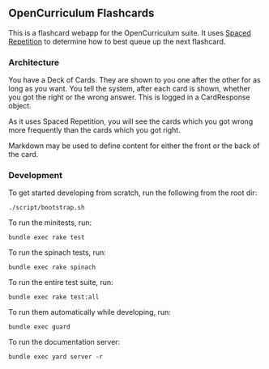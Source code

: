 ## OpenCurriculum Flashcards
This is a flashcard webapp for the OpenCurriculum suite.  It uses [Spaced
Repetition][spaced-repetition] to determine how to
best queue up the next flashcard.

### Architecture
You have a Deck of Cards.  They are shown to you one after the other for as long
as you want.  You tell the system, after each card is shown, whether you got the
right or the wrong answer.  This is logged in a CardResponse object.

As it uses Spaced Repetition, you will see the cards which you got wrong more
frequently than the cards which you got right.

Markdown may be used to define content for either the front or the back of the
card.

### Development

To get started developing from scratch, run the following from the root dir:

    ./script/bootstrap.sh

To run the minitests, run:

    bundle exec rake test

To run the spinach tests, run:

    bundle exec rake spinach

To run the entire test suite, run:

    bundle exec rake test:all

To run them automatically while developing, run:

    bundle exec guard

To run the documentation server:

    bundle exec yard server -r

[spaced-repetition]: http://en.wikipedia.org/wiki/Spaced_repetition
